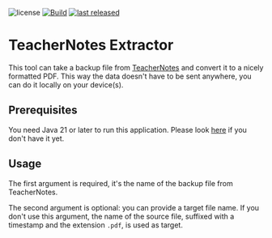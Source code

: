![license](https://img.shields.io/github/license/mathisdt/teachernotes-extractor.svg?style=flat) [![Build](https://github.com/mathisdt/teachernotes-extractor/actions/workflows/build.yaml/badge.svg)](https://github.com/mathisdt/teachernotes-extractor/actions) [![last released](https://img.shields.io/github/release-date/mathisdt/teachernotes-extractor.svg?label=last%20released&style=flat)](https://github.com/mathisdt/teachernotes-extractor/releases)

# TeacherNotes Extractor

This tool can take a backup file from [TeacherNotes](https://play.google.com/store/apps/details?id=com.apps.ips.teachernotes3) 
and convert it to a nicely formatted PDF. This way the data doesn't have to be sent anywhere, you can do it locally on your device(s).

## Prerequisites

You need Java 21 or later to run this application. Please look [here](https://adoptium.net/de/temurin/releases/) if you don't have it yet.

## Usage

The first argument is required, it's the name of the backup file from TeacherNotes.

The second argument is optional: you can provide a target file name. If you don't use this argument,
the name of the source file, suffixed with a timestamp and the extension `.pdf`, is used as target.
